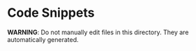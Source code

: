 # Code Snippets

**WARNING**: Do not manually edit files in this directory. They are automatically generated.
